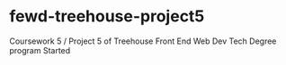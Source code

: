 # fewd-treehouse-project5
Coursework 5 / Project 5 of Treehouse Front End Web Dev Tech Degree program
Started
